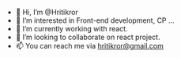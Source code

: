 - 👋 Hi, I’m @Hritikror
- 👀 I’m interested in Front-end development, CP ...
- 🌱 I’m currently working with react.
- 💞️ I’m looking to collaborate on react project.
- 📫 You can reach me via hritikror@gmail.com

<!---
Hritikror/Hritikror is a ✨ special ✨ repository because its `README.md` (this file) appears on your GitHub profile.
You can click the Preview link to take a look at your changes.
--->
